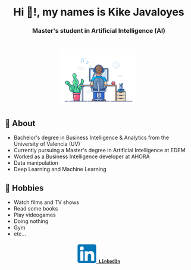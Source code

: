 
<center><h1>Hi 👋!, my names is Kike Javaloyes</h1></center>

<center><h3>Master's student in Artificial Intelligence (AI)</h3></center>

<h1 align="center">
    <img src="images/dev-working_rounded.gif" alt="Workspace"  width="40%"/><br> 
</h1>


## 💬 About
- Bachelor's degree in Business Intelligence & Analytics from the University of Valencia (UV)
- Currently pursuing a Master's degree in Artificial Intelligence at EDEM
- Worked as a Business Intelligence developer at AHORA
- Data manipulation
- Deep Learning and Machine Learning

## 📅 Hobbies
- Watch films and TV shows
- Read some books
- Play videogames
- Doing nothing
- Gym
- etc...

<h4 align="center">
  <code><a href="https://www.linkedin.com/in/enrique-javaloyes-moreno-948222220" title="LinkedIn Profile"><img width="50" src="images\linkedin-svgrepo-com.svg"> LinkedIn</a></code>
</h4>
